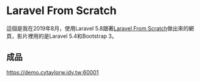 # Laravel From Scratch
這個是我在2019年8月，使用Laravel 5.8跟著[Laravel From Scratch](https://www.youtube.com/playlist?list=PLillGF-RfqbYhQsN5WMXy6VsDMKGadrJ-)做出來的網頁，影片裡用的是Laravel 5.4和Bootstrap 3。

## 成品
https://demo.cytaylorw.idv.tw:60001

